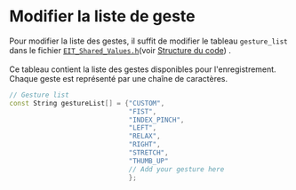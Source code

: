 # Modifier la liste de geste

Pour modifier la liste des gestes, il suffit de modifier le tableau `gesture_list` dans le fichier [`EIT_Shared_Values.h`](https://github.com/tvannier1/IER_Project_tvannier/blob/main/src/EIT_Shared_Values.h)(voir [Structure du code](Structure_du_code.md)) .
\
\
Ce tableau contient la liste des gestes disponibles pour l'enregistrement. Chaque geste est représenté par une chaîne de caractères.

```C++
// Gesture list
const String gestureList[] = {"CUSTOM",
                              "FIST",
                              "INDEX_PINCH", 
                              "LEFT", 
                              "RELAX", 
                              "RIGHT", 
                              "STRETCH", 
                              "THUMB_UP"
                              // Add your gesture here
                              };
```
